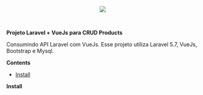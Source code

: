 
<p align="center"><img src="https://laravel.com/assets/img/components/logo-laravel.svg"></p>

<br>

**Projeto Laravel + VueJs para CRUD Products**

Consumindo API Laravel com VueJs. Esse projeto utiliza Laravel 5.7, VueJs, Bootstrap e Mysql.




**Contents**

- [Install](#Install)




**Install**
